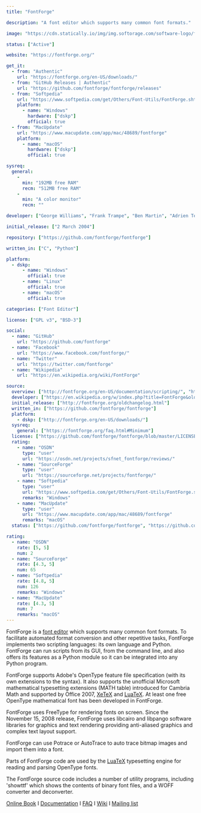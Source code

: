 ```yaml
---
title: "FontForge"

description: "A font editor which supports many common font formats."

image: "https://cdn.statically.io/img/img.softorage.com/software-logo/fontforge.png?h=64"

status: ["Active"]

website: "https://fontforge.org/"

get_it:
  - from: "Authentic"
    url: "https://fontforge.org/en-US/downloads/"
  - from: "GitHub Releases | Authentic"
    url: "https://github.com/fontforge/fontforge/releases"
  - from: "Softpedia"
    url: "https://www.softpedia.com/get/Others/Font-Utils/FontForge.shtml"
    platform:
      - name: "Windows"
        hardware: ["dskp"]
        official: true
  - from: "MacUpdate"
    url: "https://www.macupdate.com/app/mac/48689/fontforge"
    platform:
      - name: "macOS"
        hardware: ["dskp"]
        official: true

sysreq:
  general:
    -
      min: "192MB free RAM"
      recm: "512MB free RAM"
    -
      min: "A color monitor"
      recm: ""

developer: ["George Williams", "Frank Trampe", "Ben Martin", "Adrien Tétar", "Khaled Hosny", "Jeremy Tan"]

initial_release: ["2 March 2004"]

repository: ["https://github.com/fontforge/fontforge"]

written_in: ["C", "Python"]

platform:
  - dskp:
      - name: "Windows"
        official: true
      - name: "Linux"
        official: true
      - name: "macOS"
        official: true

categories: ["Font Editor"]

license: ["GPL v3", "BSD-3"]

social:
  - name: "GitHub"
    url: "https://github.com/fontforge"
  - name: "Facebook"
    url: "https://www.facebook.com/fontforge/"
  - name: "Twitter"
    url: "https://twitter.com/fontforge"
  - name: "Wikipedia"
    url: "https://en.wikipedia.org/wiki/FontForge"

source:
  overview: ["http://fontforge.org/en-US/documentation/scripting/", "http://fontforge.sourceforge.net/scripting.html", "http://fontforge.org/en-US/documentation/scripting/python/", "http://fontforge.sourceforge.net/python.html", "http://fontforge.org/featurefile.html", "http://fontforge.sourceforge.net/math.html", "http://fontforge.sourceforge.net/source-build.html#Dependencies", "https://github.com/fontforge/fontforge/releases", "http://fontforge.sourceforge.net/changelog.html", "http://www.luatex.org/talks/tug2008-taco-luatex.pdf", "https://fontforge.org/en-US/documentation/utilities/"]
  developer: ["https://en.wikipedia.org/w/index.php?title=FontForge&oldid=875122964", "http://fontforge.org/en-US/project/acknowledgements/"]
  initial_release: ["http://fontforge.org/oldchangelog.html"]
  written_in: ["https://github.com/fontforge/fontforge"]
  platform:
    - dskp: ["http://fontforge.org/en-US/downloads/"]
  sysreq:
    general: ["https://fontforge.org/faq.html#Minimum"]
  license: ["https://github.com/fontforge/fontforge/blob/master/LICENSE"]
  rating:
    - name: "OSDN"
      type: "user"
      url: "https://osdn.net/projects/sfnet_fontforge/reviews/"
    - name: "SourceForge"
      type: "user"
      url: "https://sourceforge.net/projects/fontforge/"
    - name: "Softpedia"
      type: "user"
      url: "https://www.softpedia.com/get/Others/Font-Utils/FontForge.shtml"
      remarks: "Windows"
    - name: "MacUpdate"
      type: "user"
      url: "https://www.macupdate.com/app/mac/48689/fontforge"
      remarks: "macOS"
  status: ["https://github.com/fontforge/fontforge", "https://github.com/fontforge/fontforge/graphs/contributors", "https://github.com/fontforge/fontforge/releases"]

rating:
  - name: "OSDN"
    rate: [5, 5]
    num: 2
  - name: "SourceForge"
    rate: [4.3, 5]
    num: 65
  - name: "Softpedia"
    rate: [4.8, 5]
    num: 126
    remarks: "Windows"
  - name: "MacUpdate"
    rate: [4.3, 5]
    num: 7
    remarks: "macOS"
---
```

  FontForge is a [font editor](/categories/font-editor) which supports many common font formats. To facilitate automated format conversion and other repetitive tasks, FontForge implements two scripting languages: its own language and Python. FontForge can run scripts from its GUI, from the command line, and also offers its features as a Python module so it can be integrated into any Python program.
  
  FontForge supports Adobe's OpenType feature file specification (with its own extensions to the syntax). It also supports the unofficial Microsoft mathematical typesetting extensions (MATH table) introduced for Cambria Math and supported by Office 2007, [XeTeX](/software/xetex/) and [LuaTeX](/software/luatex/). At least one free OpenType mathematical font has been developed in FontForge.
  
  FontForge uses FreeType for rendering fonts on screen. Since the November 15, 2008 release, FontForge uses libcairo and libpango software libraries for graphics and text rendering providing anti-aliased graphics and complex text layout support.
  
  FontForge can use Potrace or AutoTrace to auto trace bitmap images and import them into a font.
  
  Parts of FontForge code are used by the [LuaTeX](/software/luatex/) typesetting engine for reading and parsing OpenType fonts.
  
  The FontForge source code includes a number of utility programs, including 'showttf' which shows the contents of binary font files, and a WOFF converter and deconverter.
  
  [Online Book](http://designwithfontforge.com/)  I  [Documentation](https://fontforge.org/en-US/documentation/)  I  [FAQ](https://fontforge.org/en-US/faq/)  I  [Wiki](https://github.com/fontforge/fontforge/wiki)  I  [Mailing list](https://sourceforge.net/projects/fontforge/lists/fontforge-users)
  
